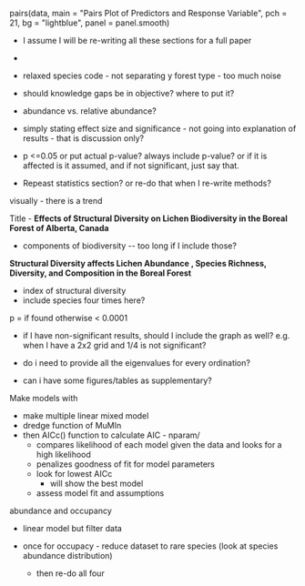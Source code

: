 pairs(data, main = "Pairs Plot of Predictors and Response Variable", pch = 21, bg = "lightblue", panel = panel.smooth)
- I assume I will be re-writing all these sections for a full paper
-
- relaxed species code - not separating y forest type - too much noise

- should knowledge gaps be in objective? where to put it?

- abundance vs. relative abundance?

- simply stating effect size and significance - not going into explanation of results - that is discussion only?

- p <=0.05 or put actual p-value? always include p-value? or if it is affected is it assumed, and if not significant, just say that. 

- Repeast statistics section? or re-do that when I re-write methods?

visually - there is a trend

Title - **Effects of Structural Diversity on Lichen Biodiversity in the Boreal Forest of Alberta, Canada**
- components of biodiversity -- too long if I include those? 

**Structural Diversity affects Lichen  Abundance , Species Richness, Diversity,  and Composition in the Boreal Forest**

- index of structural diversity 
- include species four times here?

p = if found
otherwise < 0.0001


- if I have non-significant results, should I include the graph as well? e.g. when I have a 2x2 grid and 1/4 is not significant?

- do i need to provide all the eigenvalues  for every ordination?

- can i have some figures/tables as supplementary?



Make models with 
- make multiple linear mixed model
- dredge function of MuMIn
- then AICc() function to calculate AIC - nparam/
	- compares likelihood of each model given the data and looks for a high likelihood
	- penalizes goodness of fit for model parameters
	- look for lowest AICc
		- will show the best model
	- assess model fit and assumptions


abundance and occupancy 
- linear model  but filter data 


- once for occupacy - reduce dataset to rare species (look at species abundance distribution)
	- then re-do all four 


